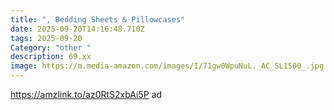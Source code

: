 ```yaml
---
title: ", Bedding Sheets & Pillowcases"
date: 2025-09-20T14:16:48.710Z
tags: 2025-09-20
Category: "other "
description: 69.xx
image: https://m.media-amazon.com/images/I/71gw0WpuNuL._AC_SL1500_.jpg
---
```

https://amzlink.to/az0RtS2xbAi5P  ad